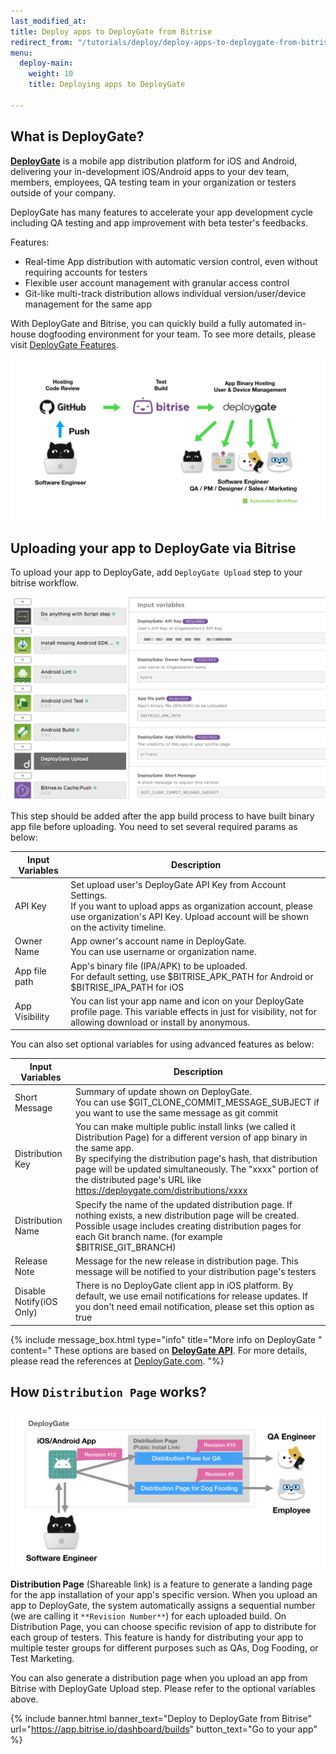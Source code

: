 ```yaml
---
last_modified_at: 
title: Deploy apps to DeployGate from Bitrise
redirect_from: "/tutorials/deploy/deploy-apps-to-deploygate-from-bitrise/"
menu:
  deploy-main:
    weight: 10
    title: Deploying apps to DeployGate

---
```

## What is DeployGate?

[**DeployGate**](https://deploygate.com?locale=en) is a mobile app distribution platform for iOS and Android, delivering your in-development iOS/Android apps to your dev team, members, employees, QA testing team in your organization or testers outside of your company.

DeployGate has many features to accelerate your app development cycle including QA testing and app improvement with beta tester's feedbacks.

Features:

* Real-time App distribution with automatic version control, even without requiring accounts for testers
* Flexible user account management with granular access control
* Git-like multi-track distribution allows individual version/user/device management for the same app

With DeployGate and Bitrise, you can quickly build a fully automated in-house dogfooding environment for your team. To see more details, please visit [DeployGate Features](https://deploygate.com/features?locale=en).

![Automated app distribution workflow](/img/tutorials/deploy/deploygate/flow.png)

## Uploading your app to DeployGate via Bitrise

To upload your app to DeployGate, add `DeployGate Upload` step to your bitrise workflow.

![DeployGate Workflow Step](/img/tutorials/deploy/deploygate/step.png)

This step should be added after the app build process to have built binary app file before uploading.
You need to set several required params as below:

| Input Variables | Description |
| --- | --- |
| API Key | Set upload user's DeployGate API Key from Account Settings. <br>If you want to upload apps as organization account, please use organization's API Key. Upload account will be shown on the activity timeline. |
| Owner Name | App owner's account name in DeployGate. <br> You can use username or organization name. |
| App file path | App's binary file (IPA/APK) to be uploaded.<br>For default setting, use $BITRISE_APK_PATH for Android or $BITRISE_IPA_PATH for iOS |
| App Visibility | You can list your app name and icon on your DeployGate profile page. This variable effects in just for visibility, not for allowing download or install by anonymous. |

You can also set optional variables for using advanced features as below:

| Input Variables | Description |
| --- | --- |
| Short Message | Summary of update shown on DeployGate.<br>You can use $GIT_CLONE_COMMIT_MESSAGE_SUBJECT if you want to use the same message as git commit |
| Distribution Key | You can make multiple public install links (we called it Distribution Page) for a different version of app binary in the same app. <br>By specifying the distribution page's hash, that distribution page will be updated simultaneously. The "xxxx" portion of the distributed page's URL like https://deploygate.com/distributions/xxxx |
| Distribution Name | Specify the name of the updated distribution page. If nothing exists, a new distribution page will be created. Possible usage includes creating distribution pages for each Git branch name. (for example $BITRISE_GIT_BRANCH) |
| Release Note | Message for the new release in distribution page. This message will be notified to your distribution page's testers |
| Disable Notify(iOS Only) | There is no DeployGate client app in iOS platform. By default, we use email notifications for release updates. If you don't need email notification, please set this option as true |

{% include message_box.html type="info" title="More info on DeployGate " content=" These options are based on [**DeloyGate API**](https://docs.deploygate.com/reference). For more details, please read the references at [DeployGate.com](https://deploygate.com?locale=en).
"%}

## How `Distribution Page` works?

![Distribution Page](/img/tutorials/deploy/deploygate/distribution_page.png)

**Distribution Page** (Shareable link) is a feature to generate a landing page for the app installation of your app's specific version. When you upload an app to DeployGate, the system automatically assigns a sequential number (we are calling it `**Revision Number**`) for each uploaded build. On Distribution Page, you can choose specific revision of app to distribute for each group of testers.
This feature is handy for distributing your app to multiple tester groups for different purposes such as QAs, Dog Fooding, or Test Marketing.

You can also generate a distribution page when you upload an app from Bitrise with DeployGate Upload step. Please refer to the optional variables above.

{% include banner.html banner_text="Deploy to DeployGate from Bitrise" url="https://app.bitrise.io/dashboard/builds" button_text="Go to your app" %}